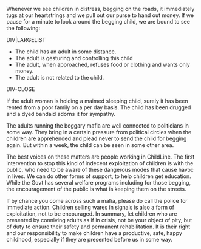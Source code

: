 <!--//meta
About: The exploitation of children in beggary mafias and the role of public awareness in combating this issue.
Description: This article discusses the exploitation of children by beggary mafias, the role of the public in addressing this issue, and the importance of ensuring children's safety and rehabilitation.
Excerpt: Children in distress are often exploited by beggary mafias. Learn how public awareness and action can help ensure their safety and a better future.
Primary Keyword: child exploitation
Related Keywords: beggary mafia, child safety, public awareness, child rehabilitation
Long-Tail Keywords: how to stop child exploitation, role of public in child safety, beggary mafia and children
Date: 2025-09-30
Date_mr: 2025-09-30
Prompted By: `Imran`
Meta Author: `GitHub Copilot`
//meta-->

Whenever we see children in distress, begging on the roads, it immediately tugs at our heartstrings and we pull out our purse to hand out money. If we pause for a minute to look around the begging child, we are bound to see the following:

DIV|LARGELIST

* The child has an adult in some distance.
* The adult is gesturing and controlling this child 
* The adult, when approached, refuses food or clothing and wants only money.
* The adult is not related to the child.

DIV-CLOSE

If the adult woman is holding a maimed sleeping child, surely it has been rented from a poor family on a per day basis. The child has been drugged and a dyed bandaid adorns it for sympathy.

The adults running the beggary mafia are well connected to politicians in some way. They bring in a certain pressure from political circles when the children are apprehended and plead never to send the child for begging again. But within a week, the child can be seen in some other area. 

The best voices on these matters are people working in ChildLine. The first intervention to stop this kind of  indecent exploitation of children is with the public, who need to be aware of these dangerous modes that cause havoc in lives. We can do other forms of support, to help children get education. While the Govt has several welfare programs including for those begging, the encouragement of the public is what is keeping them on the streets.

If by chance you come across such a mafia, please do call the police for immediate action. Children selling wares in signals is also a form of exploitation, not to be encouraged. In summary, let children who are presented by conniving adults as if in crisis, not be your object of pity, but of duty to ensure their safety and permanent rehabilitation. It is their right and our responsibility to make children have a productive, safe, happy childhood, especially if they are presented before us in some way.
